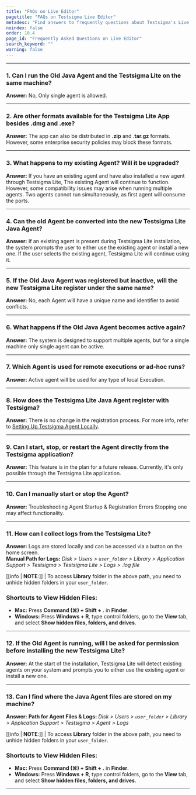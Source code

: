 ```yaml
---
title: "FAQs on Live Editor"
pagetitle: "FAQs on Testsigma Live Editor"
metadesc: "Find answers to frequently questions about Testsigma's Live Editor (Testsigma Lite), including its features, installation, usage, and how it helps resolve issues in test cases in real time"
noindex: false
order: 10.4
page_id: "Frequently Asked Questions on Live Editor"
search_keyword: ""
warning: false
---
```


---

### **1. Can I run the Old Java Agent and the Testsigma Lite on the same machine?**
**Answer:** No, Only single agent is allowed.

---

### **2. Are other formats available for the Testsigma Lite App besides .dmg and .exe?**
**Answer:** The app can also be distributed in **.zip** and .**tar.gz** formats. However, some enterprise security policies may block these formats.

---

### **3. What happens to my existing Agent? Will it be upgraded?**
**Answer:** If you have an existing agent and have also installed a new agent through Testsigma Lite, The existing Agent will continue to function. However, some compatibility issues may arise when running multiple agents. Two agents cannot run simultaneously, as first agent will consume the ports.

---

### **4. Can the old Agent be converted into the new Testsigma Lite Java Agent?**
**Answer:** If an existing agent is present during Testsigma Lite installation, the system prompts the user to either use the existing agent or install a new one. If the user selects the existing agent, Testsigma Lite will continue using it.

---

### **5. If the Old Java Agent was registered but inactive, will the new Testsigma Lite register under the same name?**
**Answer:** No, each Agent will have a unique name and identifier to avoid conflicts.

---

### **6. What happens if the Old Java Agent becomes active again?**
**Answer:** The system is designed to support multiple agents, but for a single machine only single agent can be active.

---

### **7. Which Agent is used for remote executions or ad-hoc runs?**
**Answer:** Active agent will be used for any type of local Execution.

---

### **8. How does the Testsigma Lite Java Agent register with Testsigma?**
**Answer:** There is no change in the registration process. For more info, refer to [Setting Up Testsigma Agent Locally](https://testsigma.com/docs/agent/setup-on-windows-mac-linux/).

---

### **9. Can I start, stop, or restart the Agent directly from the Testsigma application?**
**Answer:** This feature is in the plan for a future release. Currently, it's only possible through the Testsigma Lite application.

---

### **10. Can I manually start or stop the Agent?**
**Answer:** Troubleshooting Agent Startup & Registration Errors  Stopping one may affect functionality.

---

### **11. How can I collect logs from the Testsigma Lite?**
**Answer:** Logs are stored locally and can be accessed via a button on the home screen. <br>
**Manual Path for Logs:**  *Disk > Users > `user_folder` > Library > Application Support > Testsigma > Testsigma Lite > Logs > .log file*

[[info | **NOTE**:]]
| To access **Library** folder in the above path, you need to unhide hidden folders in your `user_folder`.

### **Shortcuts to View Hidden Files:**
   - **Mac:** Press **Command (⌘) + Shift + .** in **Finder**. <br>
   - **Windows:** Press **Windows + R**, type control folders, go to the **View** tab, and select **Show hidden files, folders, and drives**.

---

### **12. If the Old Agent is running, will I be asked for permission before installing the new Testsigma Lite?**
**Answer:** At the start of the installation, Testsigma Lite will detect existing agents on your system and prompts you to either use the existing agent or install a new one.

---

### **13. Can I find where the Java Agent files are stored on my machine?**
**Answer:** **Path for Agent Files & Logs:** *Disk > Users > `user_folder` > Library > Application Support > Testsigma > Agent > Logs*

[[info | **NOTE**:]]
| To access **Library** folder in the above path, you need to unhide hidden folders in your `user_folder`.

### **Shortcuts to View Hidden Files:**
   - **Mac:** Press **Command (⌘) + Shift + .** in **Finder**. <br>
   - **Windows:** Press **Windows + R**, type control folders, go to the **View** tab, and select **Show hidden files, folders, and drives**.

---